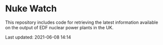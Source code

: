 # Nuke Watch

This repository includes code for retrieving the latest information available on the output of EDF nuclear power plants in the UK.

Last updated: 2021-06-08 14:14